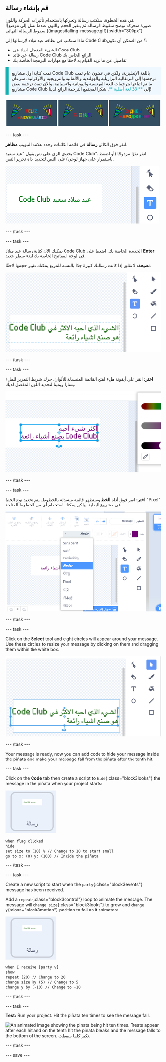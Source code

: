 ## قم بإنشاء رسالة

<div style="display: flex; flex-wrap: wrap">
<div style="flex-basis: 200px; flex-grow: 1; margin-right: 15px;">
في هذه الخطوة، ستكتب رسالة وتحركها باستخدام تأثيرات الحركة واللون. 
</div>
<div>
![صورة متحركة توضح سقوط الرسالة ثم يتغير الحجم واللون عندما تصل إلى موضع سقوط الرسالة النهائي.](images/falling-message.gif){:width="300px"}
</div>
</div>

ماذا ستكتب في بطاقة عيد ميلاد لإرسالها إلى Code Club؟ من الممكن أن تكون:
+ الشيء المفضل لديك في Code Club
+ رسالة عن قائد Code Club الرائع الخاص بك
+ تفاصيل عن ما تريد القيام به لاحقا مع مهارات البرمجة الخاصة بك

<p style="border-left: solid; border-width:10px; border-color: #0faeb0; background-color: aliceblue; padding: 10px;">
تمت كتابة اول مشاريع Code Club باللغة الإنجليزية، ولكن في غضون عام تمت ترجمتها إلى البرتغالية البرازيلية والهولندية والألمانية والنرويجية والأوكرانية. سرعان ما تم اتباعها بترجمات للغة الفرنسية واليونانية والإسبانية، والآن تمت ترجمة بعض مشاريع Code Club إلى <span style="color: #0faeb0">** 28 لغة أصلية **</span>. شكرا لمجتمع الترجمة الرائع لدينا!

![صور متعددة تقول "عيد ميلاد سعيد" بلغات أصلية مختلفة.](images/birthday-languages.png)
</p>

--- task ---

انقر فوق الكائن **رسالة** في قائمة الكائنات وحدد علامة التبويب **مظاهر**.

يحتوي الزي على نص يقول "عيد سعيد Code Club". انقر نقرًا مزدوجًا (أو اضغط باستمرار على جهاز لوحي) على النص لتحديد أداة تحرير النص.

![محرر المظاهر مع تحديد أداة النص وتمييز النص.](images/text-edit.png)

--- /task ---

--- task ---

يمكنك الآن كتابة رسالة عيد ميلاد Code Club الجديدة الخاصة بك. اضغط على **Enter** في لوحة المفاتيح الخاصة بك لبدء سطر جديد.

**نصيحة:** لا تقلق إذا كانت رسالتك كبيرة جدًا بالنسبة للمربع يمكنك تغيير حجمها لاحقًا.

![محرر النص يظهر رسالة جديدة بدلاً من الرسالة القديمة.](images/new-text.png)

--- /task ---

--- task ---

**اختر:** انقر على أيقونة **ملء** لفتح القائمة المنسدلة للألوان. حرك شريط التمرير للملء يسارا ويمينا لتحديد اللون المفضل لديك.

![القائمة المنسدلة للملء مع منزلقات للون والتشبع والسطوع. تم تغيير الرسالة من الأخضر إلى الأرجواني.](images/font-colour.png)

--- /task ---

--- task ---

**اختر:** انقر فوق أداة **الخط** وستظهر قائمة منسدلة بالخطوط. يتم تحديد نوع الخط "Pixel" في مشروع البداية، ولكن يمكنك استخدام أي من الخطوط المتاحة.

![The Font drop-down menu showing a choice of nine different fonts. The 'Marker' font has been selected.](images/font-type.png)

--- /task ---

--- task ---

Click on the **Select** tool and eight circles will appear around your message. Use these circles to resize your message by clicking on them and dragging them within the white box.

![The Select tool is highlighted and the message has small circles in each corner and at the central vertical and horizontal borer points so that it can be resized in multiple directions.](images/resize-message.png)

--- /task ---

Your message is ready, now you can add code to hide your message inside the piñata and make your message fall from the piñata after the tenth hit.

--- task ---

Click on the **Code** tab then create a script to `hide`{:class="block3looks"} the message in the piñata when your project starts:

![كائن الرسالة.](images/message-sprite.png)

```blocks3
when flag clicked
hide
set size to (10) % // Change to 10 to start small
go to x: (0) y: (100) // Inside the piñata
```

--- /task ---

--- task ---

Create a new script to start when the `party`{:class="block3events"} message has been received.

Add a `repeat`{:class="block3control"} loop to animate the message. The message will `change size`{:class="block3looks"} to grow and `change y`{:class="block3motion"} position to fall as it animates:

![كائن الرسالة.](images/message-sprite.png)

```blocks3
when I receive [party v]
show
repeat (20) // Change to 20
change size by (5) // Change to 5
change y by (-10) // Change to -10
```

--- /task ---

--- task ---

**Test:** Run your project. Hit the piñata ten times to see the message fall.

![An animated image showing the pinata being hit ten times. Treats appear after each hit and on the tenth hit the pinata breaks and the message falls to the bottom of the screen. تكبر كلما سقطت.](images/falling-message.gif)

--- /task ---

--- save ---
